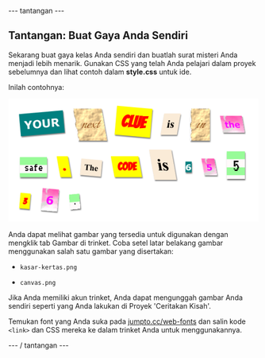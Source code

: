 \--- tantangan \---

## Tantangan: Buat Gaya Anda Sendiri

Sekarang buat gaya kelas Anda sendiri dan buatlah surat misteri Anda menjadi lebih menarik. Gunakan CSS yang telah Anda pelajari dalam proyek sebelumnya dan lihat contoh dalam **style.css** untuk ide.

Inilah contohnya:

![tangkapan layar](images/letter-fonts-challenge3.png)

Anda dapat melihat gambar yang tersedia untuk digunakan dengan mengklik tab Gambar di trinket. Coba setel latar belakang gambar menggunakan salah satu gambar yang disertakan:

+ `kasar-kertas.png`

+ `canvas.png`

Jika Anda memiliki akun trinket, Anda dapat mengunggah gambar Anda sendiri seperti yang Anda lakukan di Proyek 'Ceritakan Kisah'.

Temukan font yang Anda suka pada <a href="http://jumpto.cc/web-fonts" target="_blank">jumpto.cc/web-fonts</a> dan salin kode `<link>` dan CSS mereka ke dalam trinket Anda untuk menggunakannya.

\--- / tantangan \---